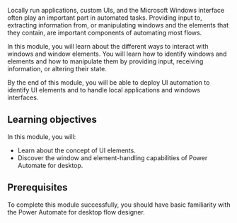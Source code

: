 Locally run applications, custom UIs, and the Microsoft Windows interface often play an important part in automated tasks. Providing input to, extracting information from, or  manipulating windows and the elements that they contain, are important components of automating most flows.

In this module, you will learn about the different ways to interact with windows and window elements. You will learn how to identify windows and elements and how to manipulate them by providing input, receiving information, or altering their state.

By the end of this module, you will be able to deploy UI automation to identify UI elements and to handle local applications and windows interfaces.

## Learning objectives

In this module, you will:

- Learn about the concept of UI elements.
- Discover the window and element-handling capabilities of Power Automate for desktop.

## Prerequisites

To complete this module successfully, you should have basic familiarity with the Power Automate for desktop flow designer.
